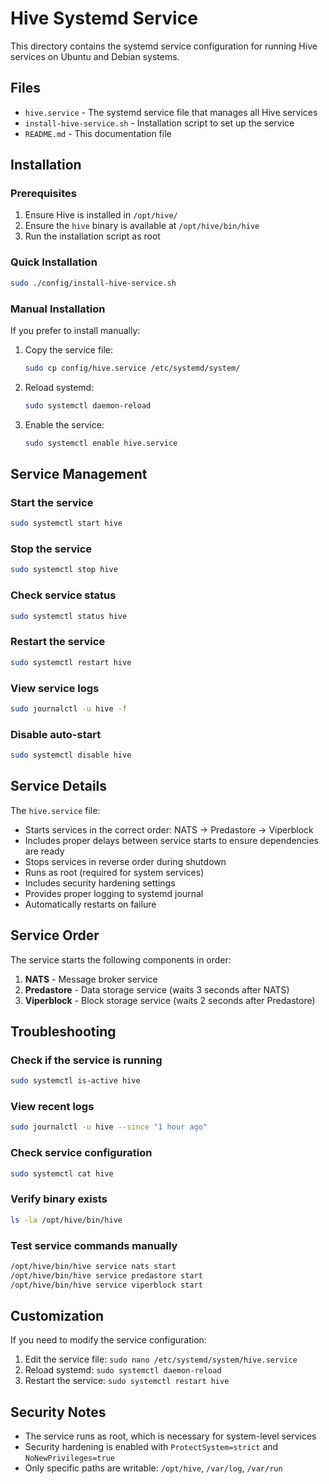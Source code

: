 # Hive Systemd Service

This directory contains the systemd service configuration for running Hive services on Ubuntu and Debian systems.

## Files

- `hive.service` - The systemd service file that manages all Hive services
- `install-hive-service.sh` - Installation script to set up the service
- `README.md` - This documentation file

## Installation

### Prerequisites

1. Ensure Hive is installed in `/opt/hive/`
2. Ensure the `hive` binary is available at `/opt/hive/bin/hive`
3. Run the installation script as root

### Quick Installation

```bash
sudo ./config/install-hive-service.sh
```

### Manual Installation

If you prefer to install manually:

1. Copy the service file:
   ```bash
   sudo cp config/hive.service /etc/systemd/system/
   ```

2. Reload systemd:
   ```bash
   sudo systemctl daemon-reload
   ```

3. Enable the service:
   ```bash
   sudo systemctl enable hive.service
   ```

## Service Management

### Start the service
```bash
sudo systemctl start hive
```

### Stop the service
```bash
sudo systemctl stop hive
```

### Check service status
```bash
sudo systemctl status hive
```

### Restart the service
```bash
sudo systemctl restart hive
```

### View service logs
```bash
sudo journalctl -u hive -f
```

### Disable auto-start
```bash
sudo systemctl disable hive
```

## Service Details

The `hive.service` file:

- Starts services in the correct order: NATS → Predastore → Viperblock
- Includes proper delays between service starts to ensure dependencies are ready
- Stops services in reverse order during shutdown
- Runs as root (required for system services)
- Includes security hardening settings
- Provides proper logging to systemd journal
- Automatically restarts on failure

## Service Order

The service starts the following components in order:

1. **NATS** - Message broker service
2. **Predastore** - Data storage service (waits 3 seconds after NATS)
3. **Viperblock** - Block storage service (waits 2 seconds after Predastore)

## Troubleshooting

### Check if the service is running
```bash
sudo systemctl is-active hive
```

### View recent logs
```bash
sudo journalctl -u hive --since "1 hour ago"
```

### Check service configuration
```bash
sudo systemctl cat hive
```

### Verify binary exists
```bash
ls -la /opt/hive/bin/hive
```

### Test service commands manually
```bash
/opt/hive/bin/hive service nats start
/opt/hive/bin/hive service predastore start
/opt/hive/bin/hive service viperblock start
```

## Customization

If you need to modify the service configuration:

1. Edit the service file: `sudo nano /etc/systemd/system/hive.service`
2. Reload systemd: `sudo systemctl daemon-reload`
3. Restart the service: `sudo systemctl restart hive`

## Security Notes

- The service runs as root, which is necessary for system-level services
- Security hardening is enabled with `ProtectSystem=strict` and `NoNewPrivileges=true`
- Only specific paths are writable: `/opt/hive`, `/var/log`, `/var/run` 